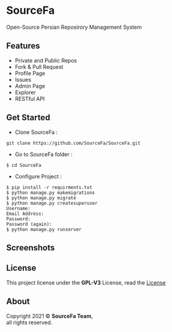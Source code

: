 # SourceFa
Open-Source Persian Reposirory Management System

## Features
- Private and Public Repos
- Fork & Pull Request
- Profile Page
- Issues
- Admin Page
- Explorer
- RESTful API

## Get Started
- Clone SourceFa :
```
git clone https://github.com/SourceFa/SourceFa.git
```
- Go to SourceFa folder :
```
$ cd SourceFa
```
- Configure Project :
```
$ pip install -r requirments.txt
$ python manage.py makemigrations
$ python manage.py migrate
$ python manage.py createsuperuser
Username:
Email Address:
Password:
Password (again):
$ python manage.py runserver
```

## Screenshots
<!--
![1]()
![2]()
![3]()
![4]()
-->
## License
This project license under the **GPL-V3** License, read the [License](LICENSE)

## About
Copyright 2021 &copy; **SourceFa Team**, \
all rights reserved.

